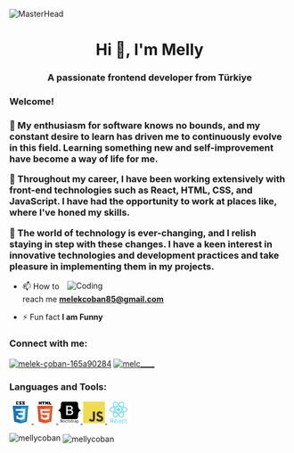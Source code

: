 ![MasterHead]( https://user-images.githubusercontent.com/74038190/241765440-80728820-e06b-4f96-9c9e-9df46f0cc0a5.gif)
<h1 align="center">Hi 👋, I'm Melly</h1>
<h3 align="center">A passionate frontend developer from Türkiye</h3>
<h3 align="left">Welcome!</h3>
 <h3 I'm a front-end developer with a passion for the world of software development. I'd like to introduce myself and share my journey with you.

🚀 My enthusiasm for software knows no bounds, and my constant desire to learn has driven me to continuously evolve in this field. Learning something new and self-improvement have become a way of life for me.

💼 Throughout my career, I have been working extensively with front-end technologies such as React, HTML, CSS, and JavaScript. I have had the opportunity to work at places like, where I've honed my skills.

🌱 The world of technology is ever-changing, and I relish staying in step with these changes. I have a keen interest in innovative technologies and development practices and take pleasure in implementing them in my projects.</h3>


<img align ="right" alt="Coding" width="400" src= https://user-images.githubusercontent.com/74038190/241765453-85cb9521-97c0-4a65-9358-7db8099fac7f.gif>
 
- 📫 How to reach me **melekcoban85@gmail.com**

- ⚡ Fun fact **I am Funny**

<h3 align="left">Connect with me:</h3>
<p align="left">
<a href="https://linkedin.com/in/melek-çoban-165a90284" target="blank"><img align="center" src="https://raw.githubusercontent.com/rahuldkjain/github-profile-readme-generator/master/src/images/icons/Social/linked-in-alt.svg" alt="melek-çoban-165a90284" height="30" width="40" /></a>
<a href="https://instagram.com/melc____" target="blank"><img align="center" src="https://raw.githubusercontent.com/rahuldkjain/github-profile-readme-generator/master/src/images/icons/Social/instagram.svg" alt="melc____" height="30" width="40" /></a>
</p>

<h3 align="left">Languages and Tools:</h3>
<p align="left"> <a href="https://www.w3schools.com/css/" target="_blank" rel="noreferrer"> <img src="https://raw.githubusercontent.com/devicons/devicon/master/icons/css3/css3-original-wordmark.svg" alt="css3" width="40" height="40"/> </a>  <a href="https://www.w3.org/html/" target="_blank" rel="noreferrer"> <img src="https://raw.githubusercontent.com/devicons/devicon/master/icons/html5/html5-original-wordmark.svg" alt="html5" width="40" height="40"/> </a> <a href="https://getbootstrap.com" target="_blank" rel="noreferrer"> <img src="https://raw.githubusercontent.com/devicons/devicon/master/icons/bootstrap/bootstrap-plain-wordmark.svg" alt="bootstrap" width="40" height="40"/> </a> <a href="https://developer.mozilla.org/en-US/docs/Web/JavaScript" target="_blank" rel="noreferrer"> <img src="https://raw.githubusercontent.com/devicons/devicon/master/icons/javascript/javascript-original.svg" alt="javascript" width="40" height="40"/> </a> <a href="https://reactjs.org/" target="_blank" rel="noreferrer"> <img src="https://raw.githubusercontent.com/devicons/devicon/master/icons/react/react-original-wordmark.svg" alt="react" width="40" height="40"/> </a> </p>

<p><img align="left" src="https://github-readme-stats.vercel.app/api/top-langs?username=mellycoban&show_icons=true&locale=en&layout=compact" alt="mellycoban" /></p>

<p>&nbsp;<img align="center" src="https://github-readme-stats.vercel.app/api?username=mellycoban&show_icons=true&locale=en" alt="mellycoban" /></p>

